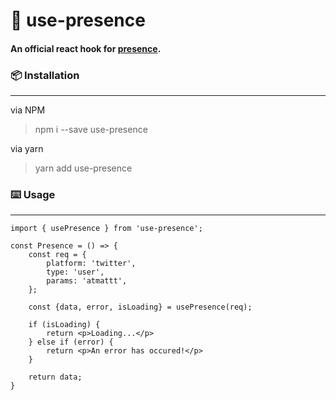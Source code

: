 # 🌙 use-presence
#### An official react hook for [presence](https://presence.im).

### 📦 Installation

---

via NPM
> npm i --save use-presence

via yarn 
> yarn add use-presence

### ⌨️ Usage

----

```tsx
import { usePresence } from 'use-presence';

const Presence = () => {
	const req = {
		platform: 'twitter',
		type: 'user',
		params: 'atmattt',
	};
	
	const {data, error, isLoading} = usePresence(req);

	if (isLoading) {
		return <p>Loading...</p>
	} else if (error) {
		return <p>An error has occured!</p>
	}
	
	return data;
}
```

